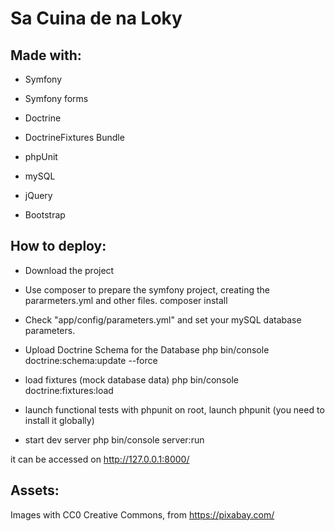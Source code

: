 Sa Cuina de na Loky
========================



Made with:
--------------

- Symfony
- Symfony forms
- Doctrine
- DoctrineFixtures Bundle
- phpUnit

- mySQL

- jQuery
- Bootstrap


How to deploy:
--------------

* Download the project

* Use composer to prepare the symfony project, creating the pararmeters.yml and other files.
composer install

* Check "app/config/parameters.yml" and set your mySQL database parameters.

* Upload Doctrine Schema for the Database
php bin/console doctrine:schema:update --force

* load fixtures (mock database data)
php bin/console doctrine:fixtures:load

* launch functional tests with phpunit
on root, launch phpunit (you need to install it globally)

* start dev server
php bin/console server:run

it can be accessed on http://127.0.0.1:8000/

Assets:
-------

Images with CC0 Creative Commons, from https://pixabay.com/